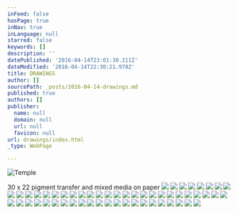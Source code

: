 ```yaml
---
inFeed: false
hasPage: true
inNav: true
inLanguage: null
starred: false
keywords: []
description: ''
datePublished: '2016-04-14T23:01:30.211Z'
dateModified: '2016-04-14T22:30:21.978Z'
title: DRAWINGS
author: []
sourcePath: _posts/2016-04-14-drawings.md
published: true
authors: []
publisher:
  name: null
  domain: null
  url: null
  favicon: null
url: drawings/index.html
_type: WebPage

---
```

![Temple ](https://the-grid-user-content.s3-us-west-2.amazonaws.com/d02fa3d5-14f2-482a-804e-fc245f0a60b5.jpg)

30 x 22 pigment transfer and mixed media on paper
![](https://the-grid-user-content.s3-us-west-2.amazonaws.com/3ed7f751-ee7a-4d5d-81e6-ebcacba1de8c.jpg)
![](https://the-grid-user-content.s3-us-west-2.amazonaws.com/4e03f9f5-7bc8-492e-b8e6-15214c436064.jpg)
![](https://the-grid-user-content.s3-us-west-2.amazonaws.com/c5ae1990-bb55-412b-91f5-d4ca343bbafe.jpg)
![](https://the-grid-user-content.s3-us-west-2.amazonaws.com/aafaa93b-73cb-4f4e-92a4-529a1befa97d.jpg)
![](https://the-grid-user-content.s3-us-west-2.amazonaws.com/2c17f40c-ee49-4017-91ec-04e636844a2a.jpg)
![](https://the-grid-user-content.s3-us-west-2.amazonaws.com/d431ce04-f54b-42d3-ba28-e7955e16c530.jpg)
![](https://the-grid-user-content.s3-us-west-2.amazonaws.com/5e6372ca-237b-49dd-bd6d-f473943a643f.jpg)
![](https://the-grid-user-content.s3-us-west-2.amazonaws.com/9c423505-c004-427f-bb46-5d90a8e85c1d.jpg)
![](https://the-grid-user-content.s3-us-west-2.amazonaws.com/5607aaa4-3870-4d6c-8cde-d5aa47fde49b.jpg)
![](https://the-grid-user-content.s3-us-west-2.amazonaws.com/26299189-47f1-4a82-aebd-1c0f995e378b.jpg)
![](https://the-grid-user-content.s3-us-west-2.amazonaws.com/a1d70b7d-4262-4312-900a-c8af19bb0932.jpg)
![](https://the-grid-user-content.s3-us-west-2.amazonaws.com/8d648019-f615-48da-b704-0960a547699c.jpg)
![](https://the-grid-user-content.s3-us-west-2.amazonaws.com/952f6183-42bb-4bb5-baab-89797e597c75.jpg)
![](https://the-grid-user-content.s3-us-west-2.amazonaws.com/c66d8e4d-403c-4b98-8eec-ffe4a8fc618e.jpg)
![](https://the-grid-user-content.s3-us-west-2.amazonaws.com/0ebea5dd-38f1-4e81-930f-e56540d69988.jpg)
![](https://the-grid-user-content.s3-us-west-2.amazonaws.com/4ea91d1c-b1b1-46bf-b381-86cd80516107.jpg)
![](https://the-grid-user-content.s3-us-west-2.amazonaws.com/0d14296c-8164-4210-8122-8261d9e3cdc5.jpg)
![](https://the-grid-user-content.s3-us-west-2.amazonaws.com/470b0ef0-8944-4fb3-aaf1-c5831b2454fc.jpg)
![](https://the-grid-user-content.s3-us-west-2.amazonaws.com/68611faa-f991-4439-9360-231416b4e79c.jpg)
![](https://the-grid-user-content.s3-us-west-2.amazonaws.com/998f55ae-414b-41df-a1a4-4fb672cbee3d.jpg)
![](https://the-grid-user-content.s3-us-west-2.amazonaws.com/a7655cb3-db64-44be-9a0e-fea312d36c36.jpg)
![](https://the-grid-user-content.s3-us-west-2.amazonaws.com/169ec4ca-1c57-47a2-af68-f8230e40cfbc.jpg)
![](https://the-grid-user-content.s3-us-west-2.amazonaws.com/f77fea47-f39a-47a5-8d08-c447dc9f5483.jpg)
![](https://the-grid-user-content.s3-us-west-2.amazonaws.com/f8aa8d83-c465-48fd-afc1-5affe35ddecd.jpg)
![](https://the-grid-user-content.s3-us-west-2.amazonaws.com/9d1817eb-853f-4af3-8f87-362c90d3b8b0.jpg)
![](https://the-grid-user-content.s3-us-west-2.amazonaws.com/f8b7a84a-c8d9-4db7-8e06-8b228b015719.jpg)
![](https://the-grid-user-content.s3-us-west-2.amazonaws.com/8db8fdc4-5fe5-4010-ba04-8b4fc05d9e61.jpg)
![](https://the-grid-user-content.s3-us-west-2.amazonaws.com/18654efc-02be-45ae-a514-127180189a33.jpg)
![](https://the-grid-user-content.s3-us-west-2.amazonaws.com/4b420326-9522-4378-9224-370a8c8d3120.jpg)
![](https://the-grid-user-content.s3-us-west-2.amazonaws.com/14863dd3-3a5f-424a-9033-7f56c5e8107f.jpg)
![](https://the-grid-user-content.s3-us-west-2.amazonaws.com/0fdf7ffb-43bf-48c8-a551-9f50fb79e51f.jpg)
![](https://the-grid-user-content.s3-us-west-2.amazonaws.com/52e02c0a-010c-4149-a960-48d13262267b.jpg)
![](https://the-grid-user-content.s3-us-west-2.amazonaws.com/b30b0aa2-d612-4b8a-8108-cda9635de66c.jpg)
![](https://the-grid-user-content.s3-us-west-2.amazonaws.com/e11997c1-8ad0-4455-8a24-255271d5018b.jpg)
![](https://the-grid-user-content.s3-us-west-2.amazonaws.com/83f05bbf-9c94-416a-853f-c8e6b510ae95.jpg)
![](https://the-grid-user-content.s3-us-west-2.amazonaws.com/c4336778-ab62-4de1-8a95-9335a9ee27cf.jpg)
![](https://the-grid-user-content.s3-us-west-2.amazonaws.com/c3b48267-6e5e-461a-8c96-62d241cb575a.jpg)
![](https://the-grid-user-content.s3-us-west-2.amazonaws.com/62e8d3fb-73ea-415f-b632-d3b05fbaa8bc.jpg)
![](https://the-grid-user-content.s3-us-west-2.amazonaws.com/2577ed44-85eb-41f7-a494-b5150abd55a8.jpg)
![](https://the-grid-user-content.s3-us-west-2.amazonaws.com/105c528b-5a38-4bc6-8283-da4023c6ae60.jpg)
![](https://the-grid-user-content.s3-us-west-2.amazonaws.com/6a709b3d-2f45-4b5d-9cc7-5b72eedde38f.jpg)
![](https://the-grid-user-content.s3-us-west-2.amazonaws.com/f68ba50e-9fea-41dd-b29f-4f5a9f157e4f.jpg)
![](https://the-grid-user-content.s3-us-west-2.amazonaws.com/34555bc4-1c9b-4e4c-a5e8-e54e52ec722f.jpg)
![](https://the-grid-user-content.s3-us-west-2.amazonaws.com/e9c7c6a8-6acb-4b59-95b6-2144d49bf385.jpg)
![](https://the-grid-user-content.s3-us-west-2.amazonaws.com/5f272f1e-d60e-47a9-85f7-b12fcff97512.jpg)
![](https://the-grid-user-content.s3-us-west-2.amazonaws.com/e12b4217-c91f-4376-b150-7b3f0d872e99.jpg)
![](https://the-grid-user-content.s3-us-west-2.amazonaws.com/b95ffa50-1bf0-4888-8a0b-358d2fab86b5.jpg)
![](https://the-grid-user-content.s3-us-west-2.amazonaws.com/a61532de-0e7c-41f0-961b-76167f6342ef.jpg)
![](https://the-grid-user-content.s3-us-west-2.amazonaws.com/6b9aad05-c04c-4de1-af0e-063c9cce2dbb.jpg)
![](https://the-grid-user-content.s3-us-west-2.amazonaws.com/3ff0b7da-ff9d-4086-aa9d-8aee0094c41a.jpg)
![](https://the-grid-user-content.s3-us-west-2.amazonaws.com/92320209-e87b-4916-9711-3acd62e24aa6.jpg)
![](https://the-grid-user-content.s3-us-west-2.amazonaws.com/8e8d8882-bddf-4499-8e50-9e3c074e5a0e.jpg)
![](https://the-grid-user-content.s3-us-west-2.amazonaws.com/3674b6b6-b286-400c-86a7-2bef0df67a79.jpg)
![](https://the-grid-user-content.s3-us-west-2.amazonaws.com/8653ba11-48be-438e-9159-a3420fa184d4.jpg)
![](https://the-grid-user-content.s3-us-west-2.amazonaws.com/3ea655d1-9496-4f1c-9940-08b03279d466.jpg)